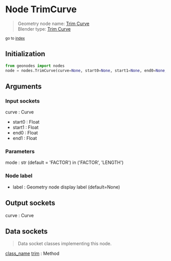 
# Node TrimCurve

> Geometry node name: [Trim Curve](https://docs.blender.org/manual/en/latest/modeling/geometry_nodes/material/trim_curve.html)<br>
  Blender type: [Trim Curve](https://docs.blender.org/api/current/bpy.types.GeometryNodeTrimCurve.html)
  
<sub>go to [index](/docs/index.md)</sub>

## Initialization

```python
from geonodes import nodes
node = nodes.TrimCurve(curve=None, start0=None, start1=None, end0=None, end1=None, mode='FACTOR', label=None)
```



## Arguments


### Input sockets

curve : Curve
- start0 : Float
- start1 : Float
- end0 : Float
- end1 : Float

### Parameters

mode : str (default = 'FACTOR') in ('FACTOR', 'LENGTH')

### Node label

- label : Geometry node display label (default=None)

## Output sockets

curve : Curve

## Data sockets

> Data socket classes implementing this node.
  
[class_name](/docs/sockets/Curve.md) [trim](/docs/sockets/Curve.md#trim) : Method

